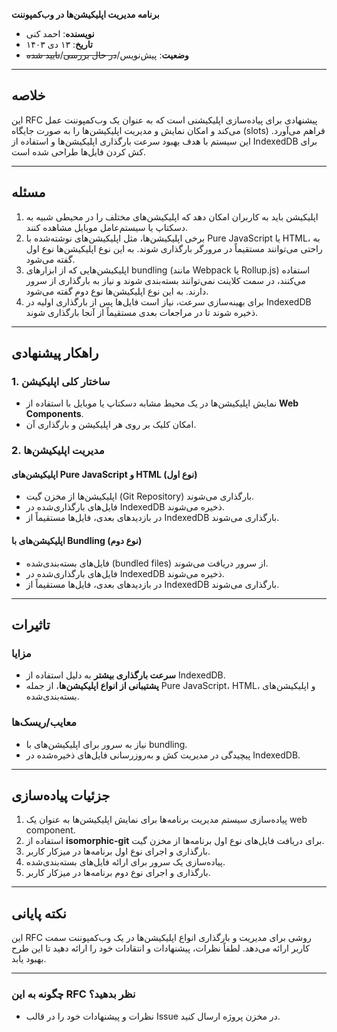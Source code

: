 **برنامه مدیریت اپلیکیشن‌ها در وب‌کمپوننت**

- **نویسنده**: احمد کنی
- **تاریخ**: ۱۳ دی ۱۴۰۳  
- **وضعیت**: پیش‌نویس/~~در حال بررسی~~/~~تایید شده~~

---

## **خلاصه**

این RFC پیشنهادی برای پیاده‌سازی اپلیکیشنی است که به عنوان یک وب‌کمپوننت عمل می‌کند و امکان نمایش و مدیریت اپلیکیشن‌ها را به صورت جایگاه (slots) فراهم می‌آورد. این سیستم با هدف بهبود سرعت بارگذاری اپلیکیشن‌ها و استفاده از IndexedDB برای کش کردن فایل‌ها طراحی شده است.

---

## **مسئله**

1. اپلیکیشن باید به کاربران امکان دهد که اپلیکیشن‌های مختلف را در محیطی شبیه به دسکتاپ یا سیستم‌عامل موبایل مشاهده کنند.  
2. برخی اپلیکیشن‌ها، مثل اپلیکیشن‌های نوشته‌شده با Pure JavaScript یا HTML، به راحتی می‌توانند مستقیماً در مرورگر بارگذاری شوند. به این نوع اپلیکیشن‌ها نوع اول گفته می‌شود.  
3. اپلیکیشن‌هایی که از ابزارهای bundling (مانند Webpack یا Rollup.js) استفاده می‌کنند، در سمت کلاینت نمی‌توانند بسته‌بندی شوند و نیاز به بارگذاری از سرور دارند. به این نوع اپلیکیشن‌ها نوع دوم گفته می‌شود.  
4. برای بهینه‌سازی سرعت، نیاز است فایل‌ها پس از بارگذاری اولیه در IndexedDB ذخیره شوند تا در مراجعات بعدی مستقیماً از آنجا بارگذاری شوند.  

---

## **راهکار پیشنهادی**

### **1. ساختار کلی اپلیکیشن**

- نمایش اپلیکیشن‌ها در یک محیط مشابه دسکتاپ یا موبایل با استفاده از **Web Components**.  
- امکان کلیک بر روی هر اپلیکیشن و بارگذاری آن.  

### **2. مدیریت اپلیکیشن‌ها**

#### **اپلیکیشن‌های Pure JavaScript و HTML (نوع اول)**

- اپلیکیشن‌ها از مخزن گیت (Git Repository) بارگذاری می‌شوند.  
- فایل‌های بارگذاری‌شده در IndexedDB ذخیره می‌شوند.  
- در بازدیدهای بعدی، فایل‌ها مستقیماً از IndexedDB بارگذاری می‌شوند.  

#### **اپلیکیشن‌های با Bundling (نوع دوم)**

- فایل‌های بسته‌بندی‌شده (bundled files) از سرور دریافت می‌شوند.  
- فایل‌های بارگذاری‌شده در IndexedDB ذخیره می‌شوند.  
- در بازدیدهای بعدی، فایل‌ها مستقیماً از IndexedDB بارگذاری می‌شوند.  

---

## **تاثیرات**

### **مزایا**

- **سرعت بارگذاری بیشتر** به دلیل استفاده از IndexedDB.  
- **پشتیبانی از انواع اپلیکیشن‌ها**، از جمله Pure JavaScript، HTML، و اپلیکیشن‌های بسته‌بندی‌شده.  

### **معایب/ریسک‌ها**

- نیاز به سرور برای اپلیکیشن‌های با bundling.  
- پیچیدگی در مدیریت کش و به‌روزرسانی فایل‌های ذخیره‌شده در IndexedDB.  

---

## **جزئیات پیاده‌سازی**

1. پیاده‌سازی سیستم مدیریت برنامه‌ها برای نمایش اپلیکیشن‌ها به عنوان یک web component.  
2. استفاده از **isomorphic-git** برای دریافت فایل‌های نوع اول برنامه‌ها از مخزن گیت.  
3. بارگذاری و اجرای نوع اول برنامه‌ها در میزکار کاربر.  
4. پیاده‌سازی یک سرور برای ارائه فایل‌های بسته‌بندی‌شده.  
5. بارگذاری و اجرای نوع دوم برنامه‌ها در میزکار کاربر.  

---

## **نکته پایانی**

این RFC روشی برای مدیریت و بارگذاری انواع اپلیکیشن‌ها در یک وب‌کمپوننت سمت کاربر ارائه می‌دهد. لطفاً نظرات، پیشنهادات و انتقادات خود را ارائه دهید تا این طرح بهبود یابد.  

---

### **چگونه به این RFC نظر بدهید؟**

- نظرات و پیشنهادات خود را در قالب Issue در مخزن پروژه ارسال کنید.  
